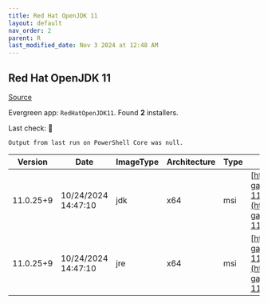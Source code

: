 ```yaml
---
title: Red Hat OpenJDK 11
layout: default
nav_order: 2
parent: R
last_modified_date: Nov 3 2024 at 12:48 AM
---
```


## Red Hat OpenJDK 11

[Source](https://developers.redhat.com/products/openjdk/overview)

Evergreen app: `RedHatOpenJDK11`. Found **2** installers.

Last check: 🔴
```
Output from last run on PowerShell Core was null.
```

| Version   | Date                | ImageType | Architecture | Type | URI                                                                                                                                                                                                                                                                            |
| --------- | ------------------- | --------- | ------------ | ---- | ------------------------------------------------------------------------------------------------------------------------------------------------------------------------------------------------------------------------------------------------------------------------------ |
| 11.0.25+9 | 10/24/2024 14:47:10 | jdk       | x64          | msi  | [https://developers.redhat.com/content-gateway/file/pub/openjdk/adoptium/October_2024/java-11-openjdk-11.0.25.0.9-1.win.jdk.x86_64.msi](https://developers.redhat.com/content-gateway/file/pub/openjdk/adoptium/October_2024/java-11-openjdk-11.0.25.0.9-1.win.jdk.x86_64.msi) |
| 11.0.25+9 | 10/24/2024 14:47:10 | jre       | x64          | msi  | [https://developers.redhat.com/content-gateway/file/pub/openjdk/adoptium/October_2024/java-11-openjdk-11.0.25.0.9-1.win.jre.x86_64.msi](https://developers.redhat.com/content-gateway/file/pub/openjdk/adoptium/October_2024/java-11-openjdk-11.0.25.0.9-1.win.jre.x86_64.msi) |
